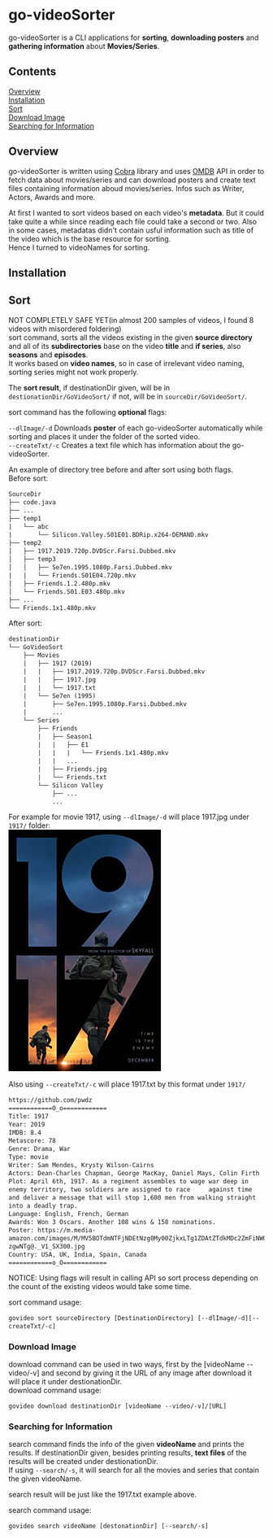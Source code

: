 # go-videoSorter

go-videoSorter is a CLI applications for **sorting**, **downloading posters** and **gathering information** about **Movies/Series**.
## Contents
[Overview](#overview)  
[Installation](#installation)  
[Sort](#sort)  
[Download Image](#download-image)  
[Searching for Information](#searching-for-information)
## Overview

go-videoSorter is written using [Cobra](https://github.com/spf13/cobra) library and uses [OMDB](http://www.omdbapi.com/) API in order to fetch data about movies/series and 
can download posters and create text files containing information aboud movies/series. Infos such as
 Writer, Actors, Awards and more.    
 
 At first I wanted to sort videos based on each video's **metadata**. But it could take quite a while since reading each file could take a second or two. Also in some cases, metadatas didn't contain usful information such as title of the video which is the base resource for sorting.  
 Hence I turned to videoNames for sorting.  
## Installation
## Sort
NOT COMPLETELY SAFE YET(in almost 200 samples of videos, I found 8 videos with misordered foldering)  
sort command, sorts all the videos existing in the given **source directory** and all of its **subdirectories**
base on the video **title** and **if series**, also **seasons** and **episodes**.  
It works based on **video names**, so in case of irrelevant video naming, sorting series might not work properly.  

The **sort result**, if destinationDir given, will be in ```destionationDir/GoVideoSort/``` if not, will be in ```sourceDir/GoVideoSort/```.    

sort command has the following **optional** flags:    

`--dlImage/-d` Downloads **poster** of each go-videoSorter automatically while sorting and places it under the folder of the sorted video.  
`--createTxt/-c`  Creates a text file which has information about the go-videoSorter.    

An example of directory tree before and after sort using both flags.  
Before sort:
```
SourceDir
├── code.java
├── ...
├── temp1
|   └── abc                   
|       └── Silicon.Valley.S01E01.BDRip.x264-DEMAND.mkv  
├── temp2 
│   ├── 1917.2019.720p.DVDScr.Farsi.Dubbed.mkv           
│   ├── temp3  
│   │   ├── Se7en.1995.1080p.Farsi.Dubbed.mkv 
|   |   └── Friends.S01E04.720p.mkv
│   ├── Friends.1.2.480p.mkv
│   └── Friends.S01.E03.480p.mkv 
├── ...
└── Friends.1x1.480p.mkv
```
After sort:
```
destinationDir
└── GoVideoSort
    ├── Movies
    |   ├── 1917 (2019)
    |   |   ├── 1917.2019.720p.DVDScr.Farsi.Dubbed.mkv  
    |   |   ├── 1917.jpg
    |   |   └── 1917.txt
    |   └── Se7en (1995)
    |       ├── Se7en.1995.1080p.Farsi.Dubbed.mkv
    |       ...
    └── Series
        ├── Friends
        |   ├── Season1
        |   |   ├── E1
        |   |   |   └── Friends.1x1.480p.mkv
        |   |   ...
        |   ├── Friends.jpg
        |   └── Friends.txt
        └── Silicon Valley
            ├── ...
            ...
```

 For example for movie 1917, using `--dlImage/-d` will place 1917.jpg under `1917/` folder:  
![1917](https://raw.githubusercontent.com/pwdz/go-videoSorter/img/1917.jpg)

Also using `--createTxt/-c` will place 1917.txt by this format under `1917/`
```
https://github.com/pwdz 
============O_o============
Title: 1917
Year: 2019
IMDB: 8.4
Metascore: 78
Genre: Drama, War
Type: movie
Writer: Sam Mendes, Krysty Wilson-Cairns
Actors: Dean-Charles Chapman, George MacKay, Daniel Mays, Colin Firth
Plot: April 6th, 1917. As a regiment assembles to wage war deep in enemy territory, two soldiers are assigned to race     against time and deliver a message that will stop 1,600 men from walking straight into a deadly trap.
Language: English, French, German
Awards: Won 3 Oscars. Another 108 wins & 158 nominations.
Poster: https://m.media-amazon.com/images/M/MV5BOTdmNTFjNDEtNzg0My00ZjkxLTg1ZDAtZTdkMDc2ZmFiNWQ1XkEyXkFqcGdeQXVyNTAzN    zgwNTg@._V1_SX300.jpg
Country: USA, UK, India, Spain, Canada
============o_O============
```
NOTICE: Using flags will result in calling API so sort process depending on the count of the existing videos would take some time.  

sort command usage:   
```
govideo sort sourceDirectory [DestinationDirectory] [--dlImage/-d][--createTxt/-c]
```
### Download Image
download command can be used in two ways, first by the [videoName --video/-v] and second by giving it the URL of any image after download it will place it under destionationDir.  
download command usage:   
```
govideo download destinationDir [videoName --video/-v]/[URL]
```
### Searching for Information
search command finds the info of the given **videoName** and prints the results. If destinationDir given, besides printing results, **text files** of the results will be created under destionationDir.  
If using `--search/-s`, it will search for all the movies and series that contain the given videoName.  

search result will be just like the 1917.txt example above.  

search command usage:  
```
govideo search videoName [destonationDir] [--search/-s]
```
